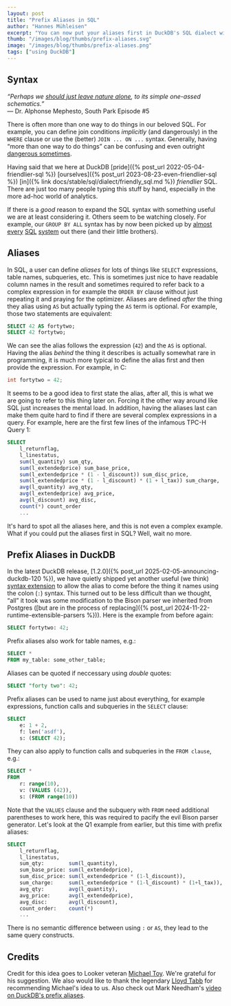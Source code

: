 ```yaml
---
layout: post
title: "Prefix Aliases in SQL"
author: "Hannes Mühleisen"
excerpt: "You can now put your aliases first in DuckDB's SQL dialect with a colon, e.g., `SELECT a: 42;`"
thumb: "/images/blog/thumbs/prefix-aliases.svg"
image: "/images/blog/thumbs/prefix-aliases.png"
tags: ["using DuckDB"]
---
```


## Syntax

<p><i>“Perhaps we <a href="https://www.youtube.com/watch?v=TBAf5l1RmcA">should just leave nature alone</a>, to its simple one-assed schematics.”</i><br/>
   — Dr. Alphonse Mephesto, South Park Episode #5</p>

There is often more than one way to do things in our beloved SQL. For example, you can define join conditions *implicitly* (and dangerously) in the `WHERE` clause or use the (better) `JOIN ... ON ...` syntax. Generally, having “more than one way to do things” can be confusing and even outright [dangerous sometimes](https://www.youtube.com/watch?v=noQcWra6sbU).

Having said that we here at DuckDB [pride]({% post_url 2022-05-04-friendlier-sql %}) [ourselves]({% post_url 2023-08-23-even-friendlier-sql %}) [in]({% link docs/stable/sql/dialect/friendly_sql.md %}) *friendlier* SQL. There are just too many people typing this stuff by hand, especially in the more ad-hoc world of analytics.  

If there is a *good* reason to expand the SQL syntax with something useful we are at least considering it. Others seem to be watching closely. For example, our `GROUP BY ALL` syntax has by now been picked up by [almost](https://cloud.google.com/bigquery/docs/reference/standard-sql/query-syntax) [every](https://docs.snowflake.com/en/sql-reference/constructs/group-by#label-group-by-all-columns) [SQL](https://docs.databricks.com/aws/en/sql/language-manual/sql-ref-syntax-qry-select-groupby) [system](https://learn.microsoft.com/en-us/sql/t-sql/queries/select-group-by-transact-sql?view=sql-server-ver16#group-by-all-column-expression--n-) out there (and their little brothers).

## Aliases

In SQL, a user can define *aliases* for lots of things like `SELECT` expressions, table names, subqueries, etc. This is sometimes just nice to have readable column names in the result and sometimes required to refer back to a complex expression in for example the `ORDER BY` clause without just repeating it and praying for the optimizer. Aliases are defined *after* the thing they alias using `AS` but actually typing the `AS` term is optional. For example, those two statements are equivalent:

```sql
SELECT 42 AS fortytwo;
SELECT 42 fortytwo;
```

We can see the alias follows the expression (`42`) and the `AS` is optional. Having the alias *behind* the thing it describes is actually somewhat rare in programming, it is much more typical to define the alias first and then provide the expression. For example, in C:

```c
int fortytwo = 42;
```

It seems to be a good idea to first state the alias, after all, this is what we are going to refer to this thing later on. Forcing it the other way around like SQL just increases the mental load. In addition, having the aliases last can make them quite hard to find if there are several complex expressions in a query. For example, here are the first few lines of the infamous TPC-H Query 1:

```sql
SELECT
    l_returnflag,
    l_linestatus,
    sum(l_quantity) sum_qty,
    sum(l_extendedprice) sum_base_price,
    sum(l_extendedprice * (1 - l_discount)) sum_disc_price,
    sum(l_extendedprice * (1 - l_discount) * (1 + l_tax)) sum_charge,
    avg(l_quantity) avg_qty,
    avg(l_extendedprice) avg_price,
    avg(l_discount) avg_disc,
    count(*) count_order
    ...
```

It's hard to spot all the aliases here, and this is not even a complex example. What if you could put the aliases first in SQL? Well, wait no more.

## Prefix Aliases in DuckDB

In the latest DuckDB release, [1.2.0]({% post_url 2025-02-05-announcing-duckdb-120 %}), we have quietly shipped yet another useful (we think) [syntax extension](https://github.com/duckdb/duckdb/pull/14436) to allow the alias to come before the thing it names using the colon (`:`) syntax. This turned out to be less difficult than we thought, “all” it took was some modification to the Bison parser we inherited from Postgres ([but are in the process of replacing]({% post_url 2024-11-22-runtime-extensible-parsers %})). Here is the example from before again:

```sql
SELECT fortytwo: 42;
```

Prefix aliases also work for table names, e.g.:

```sql
SELECT *
FROM my_table: some_other_table;
```

Aliases can be quoted if neccessary using *double* quotes:

```sql
SELECT "forty two": 42;
```

Prefix aliases can be used to name just about everything, for example expressions, function calls and subqueries in the `SELECT` clause:

```sql
SELECT 
    e: 1 + 2, 
    f: len('asdf'), 
    s: (SELECT 42);
```

They can also apply to function calls and subqueries in the `FROM clause`, e.g.:

```sql
SELECT *
FROM
    r: range(10),
    v: (VALUES (42)),
    s: (FROM range(10))
```

Note that the `VALUES` clause and the subquery with `FROM` need additional parentheses to work here, this was required to pacify the evil Bison parser generator. Let's look at the Q1 example from earlier, but this time with prefix aliases:

```sql
SELECT
    l_returnflag,
    l_linestatus,
    sum_qty:        sum(l_quantity),
    sum_base_price: sum(l_extendedprice),
    sum_disc_price: sum(l_extendedprice * (1-l_discount)),
    sum_charge:     sum(l_extendedprice * (1-l_discount) * (1+l_tax)),
    avg_qty:        avg(l_quantity),
    avg_price:      avg(l_extendedprice),
    avg_disc:       avg(l_discount),
    count_order:    count(*) 
    ...
```

There is no semantic difference between using `:` or `AS`, they lead to the same query constructs.

## Credits

Credit for this idea goes to Looker veteran [Michael Toy](https://www.linkedin.com/in/michael-toy-27b3407/).
We're grateful for his suggestion.
We also would like to thank the legendary [Lloyd Tabb](https://www.linkedin.com/in/lloydtabb/) for recommending Michael's idea to us.
Also check out Mark Needham's [video on DuckDB's prefix aliases](https://youtu.be/rwIiw7HZa1M?si=yRzsHfpd62d0pp7u&t=215).

